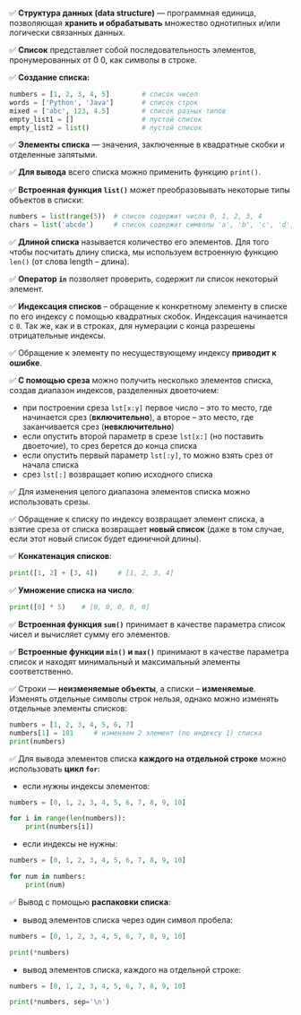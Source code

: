 ✅ **Структура данных (data structure)** — программная единица, позволяющая **хранить и обрабатывать** множество однотипных и/или логически связанных данных.

✅ **Список** представляет собой последовательность элементов, пронумерованных от 
0
0, как символы в строке.

✅ **Создание списка:**

``` python
numbers = [1, 2, 3, 4, 5]        # список чисел
words = ['Python', 'Java']       # список строк
mixed = ['abc', 123, 4.5]        # список разных типов
empty_list1 = []                 # пустой список
empty_list2 = list()             # пустой список
```
                  
✅ **Элементы списка** — значения, заключенные в квадратные скобки и отделенные запятыми.

✅ **Для вывода** всего списка можно применить функцию `print()`.

✅ **Встроенная функция `list()`** может преобразовывать некоторые типы объектов в списки:

```python
numbers = list(range(5))  # список содержит числа 0, 1, 2, 3, 4
chars = list('abcde')     # список содержит символы 'a', 'b', 'c', 'd', 'e'
```

✅ **Длиной списка** называется количество его элементов. Для того чтобы посчитать длину списка, мы используем встроенную функцию `len()` (от слова length – длина).

✅ **Оператор `in`** позволяет проверить, содержит ли список некоторый элемент.

✅ **Индексация списков** – обращение к конкретному элементу в списке по его индексу с помощью квадратных скобок. Индексация начинается с `0`. Так же, как и в строках, для нумерации с конца разрешены отрицательные индексы.

✅ Обращение к элементу по несуществующему индексу **приводит к ошибке**.

✅ **С помощью среза** можно получить несколько элементов списка, создав диапазон индексов, разделенных двоеточием:

+ при построении среза `lst[x:y]` первое число – это то место, где начинается срез (**включительно**), а второе – это место, где заканчивается срез (**невключительно**)
+ если опустить второй параметр в срезе `lst[x:]` (но поставить двоеточие), то срез берется до конца списка
+ если опустить первый параметр `lst[:y]`, то можно взять срез от начала списка
+ срез `lst[:]` возвращает копию исходного списка
  
✅ Для изменения целого диапазона элементов списка можно использовать срезы.

✅ Обращение к списку по индексу возвращает элемент списка, а взятие среза от списка возвращает **новый список** (даже в том случае, если этот новый список будет единичной длины).

✅ **Конкатенация списков**:

``` python
print([1, 2] + [3, 4])     # [1, 2, 3, 4]
```
                  
✅ **Умножение списка на число**:

``` python
print([0] * 5)    # [0, 0, 0, 0, 0]
```
                  
✅ **Встроенная функция `sum()`** принимает в качестве параметра список чисел и вычисляет сумму его элементов.

✅ **Встроенные функции `min()` и `max()`** принимают в качестве параметра список и находят минимальный и максимальный элементы соответственно.

✅ Строки — **неизменяемые объекты**, а списки – **изменяемые**. Изменять отдельные символы строк нельзя, однако можно изменять отдельные элементы списков:

``` python
numbers = [1, 2, 3, 4, 5, 6, 7]
numbers[1] = 101     # изменяем 2 элемент (по индексу 1) списка
print(numbers)
```

✅ Для вывода элементов списка **каждого на отдельной строке** можно использовать **цикл `for`**:

+ если нужны индексы элементов:
``` python
numbers = [0, 1, 2, 3, 4, 5, 6, 7, 8, 9, 10]

for i in range(len(numbers)):
    print(numbers[i])
```
                  
+ если индексы не нужны:
``` python
numbers = [0, 1, 2, 3, 4, 5, 6, 7, 8, 9, 10]

for num in numbers:
    print(num)
```
                  
✅ Вывод с помощью **распаковки списка**:

+ вывод элементов списка через один символ пробела:
``` python
numbers = [0, 1, 2, 3, 4, 5, 6, 7, 8, 9, 10]

print(*numbers)
```
                  
+ вывод элементов списка, каждого на отдельной строке:
``` python
numbers = [0, 1, 2, 3, 4, 5, 6, 7, 8, 9, 10]

print(*numbers, sep='\n')
```
